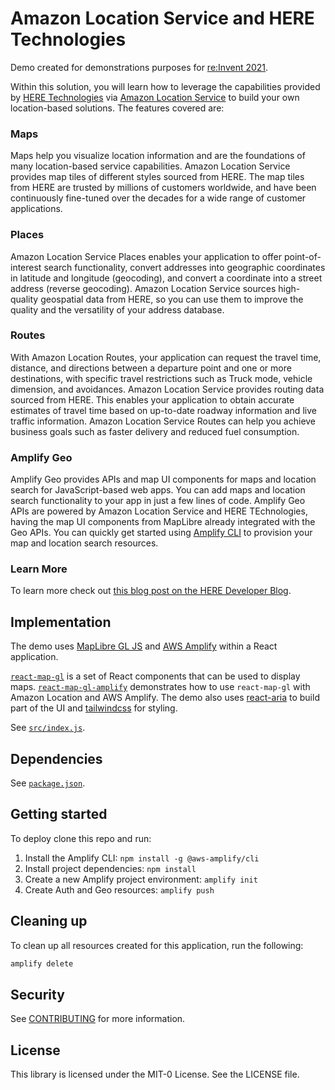 # Amazon Location Service and HERE Technologies

Demo created for demonstrations purposes for [re:Invent 2021](https://reinvent.awsevents.com/).

Within this solution, you will learn how to leverage the capabilities provided by [HERE Technologies](https://aws.amazon.com/location/data-providers/here-technologies/) via [Amazon Location Service](https://aws.amazon.com/location) to build your own location-based solutions. The features covered are:

### Maps

Maps help you visualize location information and are the foundations of many location-based service capabilities. Amazon Location Service provides map tiles of different styles sourced from HERE. The map tiles from HERE are trusted by millions of customers worldwide, and have been continuously fine-tuned over the decades for a wide range of customer applications.

### Places

Amazon Location Service Places enables your application to offer point-of-interest search functionality, convert addresses into geographic coordinates in latitude and longitude (geocoding), and convert a coordinate into a street address (reverse geocoding). Amazon Location Service sources high-quality geospatial data from HERE, so you can use them to improve the quality and the versatility of your address database.

### Routes

With Amazon Location Routes, your application can request the travel time, distance, and directions between a departure point and one or more destinations, with specific travel restrictions such as Truck mode, vehicle dimension, and avoidances. Amazon Location Service provides routing data sourced from HERE. This enables your application to obtain accurate estimates of travel time based on up-to-date roadway information and live traffic information. Amazon Location Service Routes can help you achieve business goals such as faster delivery and reduced fuel consumption.

### Amplify Geo

Amplify Geo provides APIs and map UI components for maps and location search for JavaScript-based web apps. You can add maps and location search functionality to your app in just a few lines of code. Amplify Geo APIs are powered by Amazon Location Service and HERE TEchnologies, having the map UI components from MapLibre already integrated with the Geo APIs. You can quickly get started using [Amplify CLI](https://docs.amplify.aws/cli/geo/maps/) to provision your map and location search resources.

### Learn More

To learn more check out [this blog post on the HERE Developer Blog](https://developer.here.com/blog/build-and-deploy-location-apps-with-aws-location-services-and-here).

## Implementation

The demo uses [MapLibre GL JS](https://maplibre.org/maplibre-gl-js-docs/api/) and [AWS Amplify](https://aws.amazon.com/amplify/) within a React application.

[`react-map-gl`](https://visgl.github.io/react-map-gl/) is a set of React components that can be
used to display maps. [`react-map-gl-amplify`](../react-map-gl-amplify/) demonstrates how to use
`react-map-gl` with Amazon Location and AWS Amplify. The demo also uses [react-aria](https://react-spectrum.adobe.com/react-aria/index.html) to build part of the UI and [tailwindcss](https://github.com/tailwindlabs/tailwindcss) for styling.

See [`src/index.js`](src/index.js).

## Dependencies

See [`package.json`](package.json#L6-L22).

## Getting started

To deploy clone this repo and run:

1. Install the Amplify CLI: `npm install -g @aws-amplify/cli`
1. Install project dependencies: `npm install`
1. Create a new Amplify project environment: `amplify init`
1. Create Auth and Geo resources: `amplify push`

## Cleaning up

To clean up all resources created for this application, run the following:

```bash
amplify delete
```

## Security

See [CONTRIBUTING](../CONTRIBUTING.md#security-issue-notifications) for more information.

## License

This library is licensed under the MIT-0 License. See the LICENSE file.
